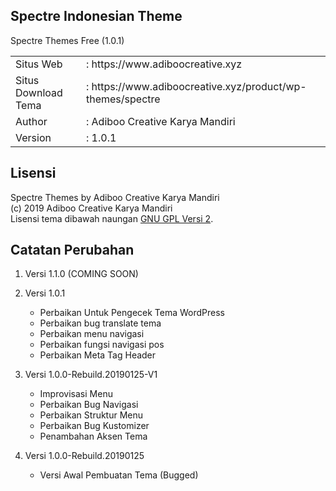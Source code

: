 ## Spectre Indonesian Theme

Spectre Themes Free (1.0.1)
<table>
   <tr>
      <td>Situs Web</td><td>: https://www.adiboocreative.xyz</td>
   </tr>
   <tr>
      <td>Situs Download Tema</td><td>: https://www.adiboocreative.xyz/product/wp-themes/spectre</td>
   </tr>
   <tr>
      <td>Author</td><td>: Adiboo Creative Karya Mandiri</td>
   </tr>
   <tr>
      <td>Version</td><td>: 1.0.1</td>
   </tr>
</table>

## Lisensi
Spectre Themes by Adiboo Creative Karya Mandiri<br/>
(c) 2019 Adiboo Creative Karya Mandiri<br/>
Lisensi tema dibawah naungan <a href="https://www.gnu.org/licenses/old-licenses/gpl-2.0.html">GNU GPL Versi 2</a>.

## Catatan Perubahan
1. Versi 1.1.0 (COMING SOON)

2. Versi 1.0.1
   - Perbaikan Untuk Pengecek Tema WordPress
   - Perbaikan bug translate tema
   - Perbaikan menu navigasi
   - Perbaikan fungsi navigasi pos
   - Perbaikan Meta Tag Header 
   
3. Versi 1.0.0-Rebuild.20190125-V1
   - Improvisasi Menu
   - Perbaikan Bug Navigasi
   - Perbaikan Struktur Menu
   - Perbaikan Bug Kustomizer
   - Penambahan Aksen Tema

4. Versi 1.0.0-Rebuild.20190125
   - Versi Awal Pembuatan Tema (Bugged)
